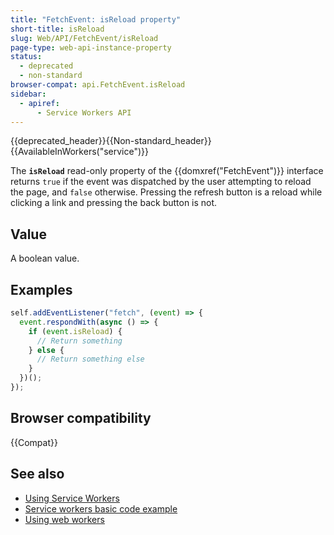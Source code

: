 ```yaml
---
title: "FetchEvent: isReload property"
short-title: isReload
slug: Web/API/FetchEvent/isReload
page-type: web-api-instance-property
status:
  - deprecated
  - non-standard
browser-compat: api.FetchEvent.isReload
sidebar:
  - apiref:
      - Service Workers API
---
```


{{deprecated_header}}{{Non-standard_header}}{{AvailableInWorkers("service")}}

The **`isReload`** read-only property of the
{{domxref("FetchEvent")}} interface returns `true` if the event was
dispatched by the user attempting to reload the page, and `false` otherwise.
Pressing the refresh button is a reload while clicking a link and pressing the back
button is not.

## Value

A boolean value.

## Examples

```js
self.addEventListener("fetch", (event) => {
  event.respondWith(async () => {
    if (event.isReload) {
      // Return something
    } else {
      // Return something else
    }
  })();
});
```

## Browser compatibility

{{Compat}}

## See also

- [Using Service Workers](/en-US/docs/Web/API/Service_Worker_API/Using_Service_Workers)
- [Service workers basic code example](https://github.com/mdn/dom-examples/tree/main/service-worker/simple-service-worker)
- [Using web workers](/en-US/docs/Web/API/Web_Workers_API/Using_web_workers)

